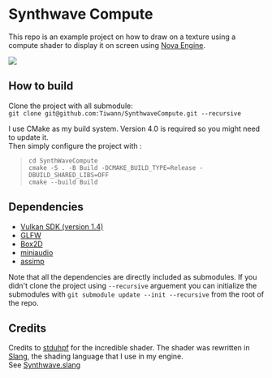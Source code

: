 ﻿# Synthwave Compute

This repo is an example project on how to draw on a texture using a compute shader to display
it on screen using [Nova Engine](https://github.com/Tiwann/NovaEngine).

![](Docs/SynthwaveCompute_NovaEngine_Screenshot.gif)

## How to build
Clone the project with all submodule: <br>
`git clone git@github.com:Tiwann/SynthwaveCompute.git --recursive`

I use CMake as my build system. Version 4.0 is required so you might need to update it. <br>
Then simply configure the project with : <br>
> `cd SynthWaveCompute` <br>
> `cmake -S . -B Build -DCMAKE_BUILD_TYPE=Release -DBUILD_SHARED_LIBS=OFF` <br>
> `cmake --build Build`

## Dependencies
* [Vulkan SDK (version 1.4)](https://vulkan.lunarg.com/sdk/home)
* [GLFW](https://www.glfw.org)
* [Box2D](https://box2d.org)
* [miniaudio](https://github.com/mackron/miniaudio)
* [assimp](https://www.assimp.org)

Note that all the dependencies are directly included as submodules. If you didn't clone the project using `--recursive` arguement
you can initialize the submodules with `git submodule update --init --recursive` from the root of the repo.

## Credits
Credits to [stduhpf](https://www.shadertoy.com/user/stduhpf) for the incredible shader. The shader was rewritten in [Slang](https://shader-slang.org), the shading language that I use in my engine. <br>
See [Synthwave.slang](Synthwave/Assets/Synthwave.slang)
